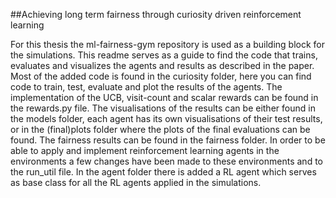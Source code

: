 
##Achieving long term fairness through curiosity driven reinforcement learning

For this thesis the ml-fairness-gym repository is used as a building block for the simulations. This readme serves as a guide to find the code that trains, evaluates and visualizes the agents and results as described in the paper. Most of the added code is found in the curiosity folder, here you can find code to train, test, evaluate and plot the results of the agents. The implementation of the UCB, visit-count and scalar rewards can be found in the rewards.py file. The visualisations of the results can be either found in the models folder, each agent has its own visualisations of their test results, or in the (final)plots folder where the plots of the final evaluations can be found. The fairness results can be found in the fairness folder. In order to be able to apply and implement reinforcement learning agents in the environments a few changes have been made to these environments and to the run_util file. In the agent folder there is added a RL agent which serves as base class for all the RL agents applied in the simulations. 
